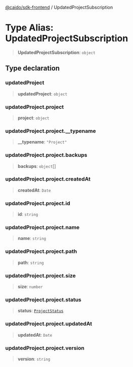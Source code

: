 [@caido/sdk-frontend](../index.md) / UpdatedProjectSubscription

# Type Alias: UpdatedProjectSubscription

> **UpdatedProjectSubscription**: `object`

## Type declaration

### updatedProject

> **updatedProject**: `object`

### updatedProject.project

> **project**: `object`

### updatedProject.project.\_\_typename

> **\_\_typename**: `"Project"`

### updatedProject.project.backups

> **backups**: `object`[]

### updatedProject.project.createdAt

> **createdAt**: `Date`

### updatedProject.project.id

> **id**: `string`

### updatedProject.project.name

> **name**: `string`

### updatedProject.project.path

> **path**: `string`

### updatedProject.project.size

> **size**: `number`

### updatedProject.project.status

> **status**: [`ProjectStatus`](ProjectStatus.md)

### updatedProject.project.updatedAt

> **updatedAt**: `Date`

### updatedProject.project.version

> **version**: `string`
